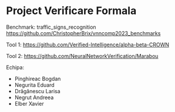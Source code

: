 # Project Verificare Formala

Benchmark: traffic_signs_recognition https://github.com/ChristopherBrix/vnncomp2023_benchmarks

Tool 1: https://github.com/Verified-Intelligence/alpha-beta-CROWN

Tool 2: https://github.com/NeuralNetworkVerification/Marabou

Echipa: 
- Pinghireac Bogdan
- Negurita Eduard
- Drăgănescu Larisa
- Negrut Andreea
- Elber Xavier

